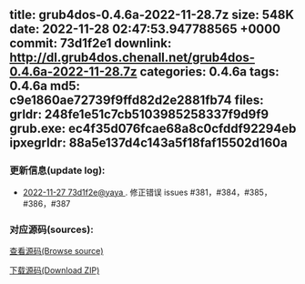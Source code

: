 title: grub4dos-0.4.6a-2022-11-28.7z
size: 548K
date: 2022-11-28 02:47:53.947788565 +0000
commit: 73d1f2e1
downlink: http://dl.grub4dos.chenall.net/grub4dos-0.4.6a-2022-11-28.7z
categories: 0.4.6a
tags: 0.4.6a
md5: c9e1860ae72739f9ffd82d2e2881fb74
files:
  grldr: 248fe1e51c7cb5103985258337f9d9f9
  grub.exe: ec4f35d076fcae68a8c0cfddf92294eb
  ipxegrldr: 88a5e137d4c143a5f18faf15502d160a
---

### 更新信息(update log):
  * [2022-11-27 73d1f2e@yaya ](https://github.com/chenall/grub4dos/commit/73d1f2e1e800da2cee8c467977263c731c3176d4)     ﻿. 修正错误 issues #381，#384，#385，#386，#387


### 对应源码(sources):
  [查看源码(Browse source)](https://github.com/chenall/grub4dos/tree/73d1f2e1e800da2cee8c467977263c731c3176d4)

  [下载源码(Download ZIP)](https://github.com/chenall/grub4dos/archive/73d1f2e1e800da2cee8c467977263c731c3176d4.zip)
